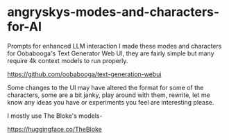 # angryskys-modes-and-characters-for-AI
Prompts for enhanced LLM interaction
I made these modes and characters for Oobabooga's Text Generator Web UI, they are fairly simple but many require 4k context models to run properly.

https://github.com/oobabooga/text-generation-webui

Some changes to the UI may have altered the format for some of the characters, some are a bit janky, play around with them, rewrite, let me know any ideas you have or experiments you feel are interesting please.

I mostly use The Bloke's models-

https://huggingface.co/TheBloke

